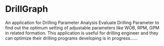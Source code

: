# DrillGraph
An application for Drilling Parameter Analysis
Evaluate Drilling Parameter to find out the optimum setting of adjustable parameters like WOB, RPM, GPM in related formation.
This application is useful for drilling engineer and they can optimize their drilling programs
developing is in progress......
